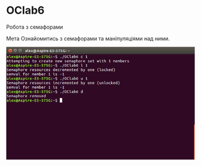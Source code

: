 # OClab6

Робота з семафорами

Мета Ознайомитись з семафорами та маніпуляціями над ними.

![alt text](https://github.com/AlexKychevsky/OClab6/blob/master/laba6.png)
